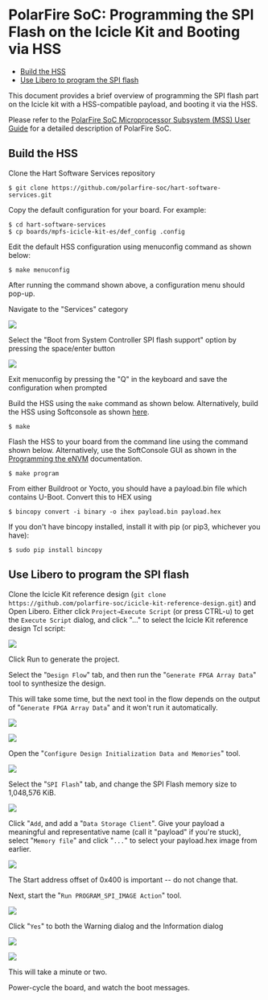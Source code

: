 # PolarFire SoC: Programming the SPI Flash on the Icicle Kit and Booting via HSS

- [Build the HSS](#build-the-hss)
- [Use Libero to program the SPI flash](#use-libero-to-program-the-spi-flash)

This document provides a brief overview of programming the SPI flash part on the Icicle kit with a HSS-compatible payload, and booting it via the HSS.

Please refer to the [PolarFire SoC Microprocessor Subsystem (MSS) User Guide](https://www.microsemi.com/document-portal/doc_download/1244570-ug0880-polarfire-soc-fpga-microprocessor-subsystem-mss-user-guide)
for a detailed description of PolarFire SoC.

<a name="build-the-hss"></a>

## Build the HSS

Clone the Hart Software Services repository

```shell
$ git clone https://github.com/polarfire-soc/hart-software-services.git
```

Copy the default configuration for your board. For example:

```shell
$ cd hart-software-services
$ cp boards/mpfs-icicle-kit-es/def_config .config
```

Edit the default HSS configuration using menuconfig command as shown below:

```shell
$ make menuconfig
```

After running the command shown above, a configuration menu should pop-up.

Navigate to the "Services" category

![](images/image0010.png)

Select the "Boot from System Controller SPI flash support" option by pressing the space/enter button

![](images/image0011.png)

Exit menuconfig by pressing the "Q" in the keyboard and save the configuration when prompted

Build the HSS using the `make` command as shown below. Alternatively, build the HSS using Softconsole as shown [here](https://github.com/polarfire-soc/polarfire-soc-documentation/blob/3b3b9bf76c9cca817f085de184263bec1805e601/software-development/polarfire-soc-software-tool-flow.md#building-the-hss-using-softconsole).

```shell
$ make
```

Flash the HSS to your board from the command line using the command shown below. Alternatively, use the SoftConsole GUI as shown in the [Programming the eNVM](https://github.com/polarfire-soc/polarfire-soc-documentation/blob/3b3b9bf76c9cca817f085de184263bec1805e601/software-development/polarfire-soc-software-tool-flow.md#programming-the-envm) documentation.

```shell
$ make program
```

From either Buildroot or Yocto, you should have a payload.bin file which
contains U-Boot. Convert this to HEX using

```shell
$ bincopy convert -i binary -o ihex payload.bin payload.hex
```

If you don't have bincopy installed, install it with pip (or pip3,
whichever you have):

```shell
$ sudo pip install bincopy
```

<a name="use-libero-to-program-the-spi-flash"></a>

## Use Libero to program the SPI flash

Clone the Icicle Kit reference design (`git clone
 https://github.com/polarfire-soc/icicle-kit-reference-design.git`) and
Open Libero. Either click `Project→Execute Script` (or press CTRL-u)
to get the `Execute Script` dialog, and click "..." to select the
Icicle Kit reference design Tcl script:

![](images/image0001.png)

Click Run to generate the project.

Select the "`Design Flow`" tab, and then run the "`Generate FPGA Array
Data`" tool to synthesize the design.

This will take some time, but the next tool in the flow depends on the
output of "`Generate FPGA Array Data`" and it won't run it automatically.

![](images/image0002.png)

![](images/image0003.png)

Open the "`Configure Design Initialization Data and Memories`" tool.

![](images/image0004.png)

Select the "`SPI Flash`" tab, and change the SPI Flash memory size to
1,048,576 KiB.

![](images/image0005.png)

Click "`Add`, and add a "`Data Storage Client`". Give your payload a
meaningful and representative name (call it "payload" if you're stuck),
select "`Memory file`" and click "`...`" to select your payload.hex image
from earlier.

![](images/image0006.png)

The Start address offset of 0x400 is important -- do not change that.

Next, start the "`Run PROGRAM_SPI_IMAGE Action`" tool.

![](images/image0007.png)

Click "`Yes`" to both the Warning dialog and the Information dialog

![](images/image0008.png)

![](images/image0009.png)

This will take a minute or two.

Power-cycle the board, and watch the boot messages.
